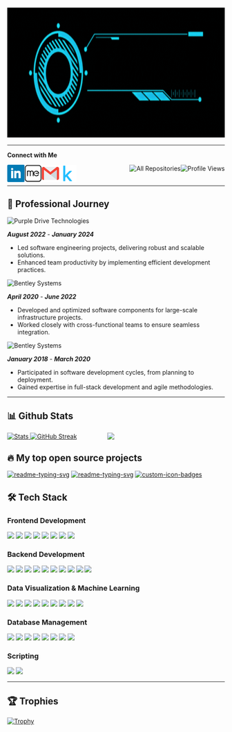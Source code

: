 <p align="center"> 
    <img src="Sneha%20rangole.gif" alt="Sneha Rangole" style="width: 1000px; height: 300px;">
</p>

---

<p> 
    <p align="left"><b>Connect with Me</b></p>
    <a href="https://linkedin.com/in/sneha-rangole" target="_blank">
        <img align="left" src="linkedin.png" alt="LinkedIn" width="40px"/>
    </a> 
    <a href="https://www.datascienceportfol.io/sneha_rangole" target="_blank">
        <img align="left" src="portfolio.png" alt="Portfolio" width="40px" />
    </a>
    <a href="mailto:rangole.sneha10@gmail.com" target="_blank">
        <img align="left" src="gmail.png" alt="Email" width="40px"/>
    </a> 
    <a href="https://www.kaggle.com/sneharangole" target="_blank">
        <img align="left" src="kaggle.png" alt="Kaggle" width="40px"/>
    </a>  
     <img align="right" height="40px" src="https://komarev.com/ghpvc/?username=sneha-rangole&color=brightgreen" alt="Profile Views" />
    <a href="https://github.com/sneha-rangole?tab=repositories"><img align="right" height="40px" alt="All Repositories" title="All Repositories" src="https://custom-icon-badges.herokuapp.com/badge/-All%20Repos-2962FF?style=for-the-badge&logoColor=white&logo=repo"/></a>
</p>

<br></br>

---

## 🚀 Professional Journey
<p align="left">
    <img src="https://img.shields.io/badge/Senior_Software_Engineer-Purple_Drive_Technologies-%235f4b8b?style=for-the-badge" alt="Purple Drive Technologies" />
</p>
<span><em><b>August 2022</b></em> - <em><b>January 2024</b></em></span>
<ul>
    <li>Led software engineering projects, delivering robust and scalable solutions.</li>
    <li>Enhanced team productivity by implementing efficient development practices.</li>
</ul>

<p align="left">
    <img src="https://img.shields.io/badge/Software_Engineer_I-Bentley_Systems-%230040ff?style=for-the-badge" alt="Bentley Systems" />
</p>
<span><em><b>April 2020</b></em> - <em><b>June 2022</b></em></span>
<ul>
    <li>Developed and optimized software components for large-scale infrastructure projects.</li>
    <li>Worked closely with cross-functional teams to ensure seamless integration.</li>
</ul>

<p align="left">
    <img src="https://img.shields.io/badge/Associate_Software_Engineer-Bentley_Systems-%230040ff?style=for-the-badge" alt="Bentley Systems" />
</p>
<span><em><b>January 2018</b></em> - <em><b>March 2020</b></em></span>
<ul>
    <li>Participated in software development cycles, from planning to deployment.</li>
    <li>Gained expertise in full-stack development and agile methodologies.</li>
</ul>

---

## 📊 Github Stats

<img align="right" width="54%"  src="https://github-readme-stats.vercel.app/api/top-langs/?username=sneha-rangole&theme=aura&hide=HTML,CSS"/>
<a href="https://github-readme-stats.vercel.app">
    <img width="44%" alt="Stats" src="https://github-readme-stats.vercel.app/api?&count_private=true&include_all_commits=true&username=sneha-rangole&theme=aura&custom_title=GitHub+Stats&hide_border=true"/>
</a>
<a href="https://git.io/streak-stats">
     <img width="44%" src="https://github-readme-streak-stats.herokuapp.com?user=sneha-rangole&theme=aura&hide_border=true&border_radius=5&date_format=M%20j%5B%2C%20Y%5D" alt="GitHub Streak" />
 </a>

## 🔥 My top open source projects
<p align="left">
  <a href="https://github.com/sneha-rangole/D3js-Document-Cluster-Visualizer"><img width="33%" src="https://denvercoder1-github-readme-stats.vercel.app/api/pin/?username=sneha-rangole&repo=D3js-Document-Cluster-Visualizer&hide_border=true&bg_color=1F222E&title_color=F85D7F&icon_color=F8D866&theme=react&show_icons=false" alt="readme-typing-svg"></a>
  <a href="https://github.com/sneha-rangole/ECommerceDashboard-UI"><img width="33%" src="https://denvercoder1-github-readme-stats.vercel.app/api/pin/?username=sneha-rangole&repo=ECommerceDashboard-UI&hide_border=true&bg_color=1F222E&title_color=F85D7F&icon_color=F8D866&theme=react&show_icons=false" alt="readme-typing-svg"></a>
  <a href="https://github.com/sneha-rangole/Flight-Price-Prediction-Using-Random-Forest"><img width="33%" src="https://denvercoder1-github-readme-stats.vercel.app/api/pin?username=sneha-rangole&repo=Flight-Price-Prediction-Using-Random-Forest&theme=react&bg_color=1F222E&title_color=F85D7F&icon_color=F8D866&hide_border=true&show_icons=false" alt="custom-icon-badges"></a>

## 🛠 Tech Stack
### Frontend Development
<img src="https://img.shields.io/badge/React-61DAFB?style=for-the-badge&logo=react&logoColor=black"> <img src="https://img.shields.io/badge/Redux-764ABC?style=for-the-badge&logo=redux&logoColor=white"> <img src="https://img.shields.io/badge/JavaScript-F7DF1E?style=for-the-badge&logo=javascript&logoColor=black"> <img src="https://img.shields.io/badge/TypeScript-007ACC?style=for-the-badge&logo=typescript&logoColor=white"> <img src="https://img.shields.io/badge/HTML5-E34F26?style=for-the-badge&logo=html5&logoColor=white"> <img src="https://img.shields.io/badge/CSS3-1572B6?style=for-the-badge&logo=css3&logoColor=white"> <img src="https://img.shields.io/badge/Canva-00C4CC?style=for-the-badge&logo=canva&logoColor=white"> <img src="https://img.shields.io/badge/VS_Code-007ACC?style=for-the-badge&logo=visual-studio-code&logoColor=white"> 

### Backend Development
<img src="https://img.shields.io/badge/Node.js-339933?style=for-the-badge&logo=node.js&logoColor=white"> <img src="https://img.shields.io/badge/Express.js-000000?style=for-the-badge&logo=express&logoColor=white"> <img src="https://img.shields.io/badge/GraphQL-E10098?style=for-the-badge&logo=graphql&logoColor=white"> <img src="https://img.shields.io/badge/Unit_Testing-F9D000?style=for-the-badge&logo=jest&logoColor=black"> <img src="https://img.shields.io/badge/API_Development-000000?style=for-the-badge&logo=api&logoColor=white"> <img src="https://img.shields.io/badge/DevOps-000000?style=for-the-badge&logo=devops&logoColor=white"> <img src="https://img.shields.io/badge/OOP_Principles-000000?style=for-the-badge&logo=object-oriented&logoColor=white"> <img src="https://img.shields.io/badge/Postman-FF6C37?style=for-the-badge&logo=postman&logoColor=white"> <img src="https://img.shields.io/badge/VS_Code-007ACC?style=for-the-badge&logo=visual-studio-code&logoColor=white"> <img src="https://img.shields.io/badge/Eclipse-2C2255?style=for-the-badge&logo=eclipse&logoColor=white">

### Data Visualization & Machine Learning
<img src="https://img.shields.io/badge/Matplotlib-005C8D?style=for-the-badge&logo=python&logoColor=white"> <img src="https://img.shields.io/badge/Seaborn-4A92B1?style=for-the-badge&logo=python&logoColor=white"> <img src="https://img.shields.io/badge/D3.js-F9A800?style=for-the-badge&logo=d3dotjs&logoColor=white"> <img src="https://img.shields.io/badge/Power_BI-F25028?style=for-the-badge&logo=powerbi&logoColor=white"> <img src="https://img.shields.io/badge/Looker_Studio-4285F4?style=for-the-badge&logo=google&logoColor=white"> <img src="https://img.shields.io/badge/Scikit-learn-F7931E?style=for-the-badge&logo=scikit-learn&logoColor=white"> <img src="https://img.shields.io/badge/XGBoost-3E4B8C?style=for-the-badge&logo=xgboost&logoColor=white"> <img src="https://img.shields.io/badge/MATLAB-0076A8?style=for-the-badge&logo=mathworks&logoColor=white"> <img src="https://img.shields.io/badge/VS_Code-007ACC?style=for-the-badge&logo=visual-studio-code&logoColor=white">

### Database Management
<img src="https://img.shields.io/badge/MySQL-4479A1?style=for-the-badge&logo=mysql&logoColor=white"> <img src="https://img.shields.io/badge/SQL_Server-CC2927?style=for-the-badge&logo=microsoftsqlserver&logoColor=white"> <img src="https://img.shields.io/badge/MongoDB-47A248?style=for-the-badge&logo=mongodb&logoColor=white"> <img src="https://img.shields.io/badge/Cosmos_DB-0089D6?style=for-the-badge&logo=azurecosmosdb&logoColor=white"> <img src="https://img.shields.io/badge/Amazon_Athena-00B0E4?style=for-the-badge&logo=amazon&logoColor=white"> <img src="https://img.shields.io/badge/Amazon_S3-569A31?style=for-the-badge&logo=amazon&logoColor=white"> <img src="https://img.shields.io/badge/Visual_Studio-5C2D91?style=for-the-badge&logo=visualstudio&logoColor=white"> <img src="https://img.shields.io/badge/Azure-0089D6?style=for-the-badge&logo=azure&logoColor=white">

### Scripting
<img src="https://img.shields.io/badge/Unix-000000?style=for-the-badge&logo=linux&logoColor=white"> <img src="https://img.shields.io/badge/Shell_Scripting-000000?style=for-the-badge&logo=shell&logoColor=white">

--- 

## 🏆 Trophies

<a href="https://github.com/ryo-ma/github-profile-trophy">
    <img width="98%" alt="Trophy" src="https://github-profile-trophy.vercel.app/?username=sneha-rangole&row=4&t&theme=react&hide_border=true&no-frame=true"/>
</a>    

   
   
   
